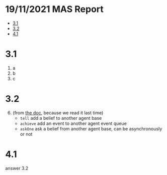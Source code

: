 # 19/11/2021 MAS Report <!-- omit in toc -->

- [3.1](#31)
- [3.2](#32)
- [4.1](#41)

# 3.1

1. a
2. b
3. c

# 3.2

6. (from [the doc](http://jason.sourceforge.net/doc/api/jason/stdlib/send.html), because we read it last time)
   - `tell` add a belief to another agent base
   - `achieve` add an event to another agent event queue
   - `askOne` ask a belief from another agent base, can be asynchronously or not

# 4.1

answer 3.2
